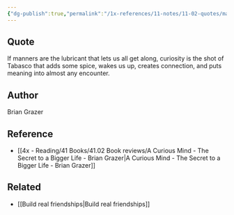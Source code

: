 ```yaml
---
{"dg-publish":true,"permalink":"/1x-references/11-notes/11-02-quotes/manners-is-a-social-lubricant-curiosity-is-the-tabasco-that-spices-it-up-brian-grazer/","title":"Manners is a social lubricant, curiosity is the Tabasco that spices it up - Brian Grazer"}
---
```



## Quote
If manners are the lubricant that lets us all get along, curiosity is the shot of Tabasco that adds some spice, wakes us up, creates connection, and puts meaning into almost any encounter.

## Author
Brian Grazer

## Reference
- [[4x - Reading/41 Books/41.02 Book reviews/A Curious Mind - The Secret to a Bigger Life - Brian Grazer\|A Curious Mind - The Secret to a Bigger Life - Brian Grazer]]

## Related
- [[Build real friendships\|Build real friendships]]
